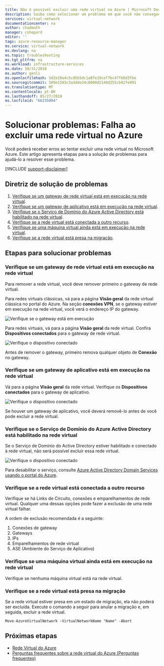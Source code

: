 ```yaml
---
title: Não é possível excluir uma rede virtual no Azure | Microsoft Docs
description: Saiba como solucionar um problema em que você não consegue excluir uma rede virtual no Azure.
services: virtual-network
documentationcenter: na
author: chadmath
manager: cshepard
editor: ''
tags: azure-resource-manager
ms.service: virtual-network
ms.devlang: na
ms.topic: troubleshooting
ms.tgt_pltfrm: na
ms.workload: infrastructure-services
ms.date: 10/31/2018
ms.author: genli
ms.openlocfilehash: 5d2e10a4c5cd5b5dc1a8fe19cef7bc47f68d3fbe
ms.sourcegitcommit: 509e1583c3a3dde34c8090d2149d255cb92fe991
ms.translationtype: MT
ms.contentlocale: pt-BR
ms.lasthandoff: 05/27/2019
ms.locfileid: "66235004"
---
```

# <a name="troubleshooting-failed-to-delete-a-virtual-network-in-azure"></a>Solucionar problemas: Falha ao excluir uma rede virtual no Azure

Você poderá receber erros ao tentar excluir uma rede virtual no Microsoft Azure. Este artigo apresenta etapas para a solução de problemas para ajudá-lo a resolver esse problema. 

[!INCLUDE [support-disclaimer](../../includes/support-disclaimer.md)]

## <a name="troubleshooting-guidance"></a>Diretriz de solução de problemas 

1. [Verifique se um gateway de rede virtual está em execução na rede virtual](#check-whether-a-virtual-network-gateway-is-running-in-the-virtual-network).
2. [Verifique se um gateway de aplicativo está em execução na rede virtual](#check-whether-an-application-gateway-is-running-in-the-virtual-network).
3. [Verifique se o Serviço de Domínio do Azure Active Directory está habilitado na rede virtual](#check-whether-azure-active-directory-domain-service-is-enabled-in-the-virtual-network).
4. [Verifique se a rede virtual está conectada a outro recurso](#check-whether-the-virtual-network-is-connected-to-other-resource).
5. [Verifique se uma máquina virtual ainda está em execução na rede virtual](#check-whether-a-virtual-machine-is-still-running-in-the-virtual-network).
6. [Verifique se a rede virtual está presa na migração](#check-whether-the-virtual-network-is-stuck-in-migration).

## <a name="troubleshooting-steps"></a>Etapas para solucionar problemas

### <a name="check-whether-a-virtual-network-gateway-is-running-in-the-virtual-network"></a>Verifique se um gateway de rede virtual está em execução na rede virtual

Para remover a rede virtual, você deve remover primeiro o gateway de rede virtual.

Para redes virtuais clássicas, vá para a página **Visão geral** da rede virtual clássica no portal do Azure. Na seção **conexões VPN**, se o gateway estiver em execução na rede virtual, você verá o endereço IP do gateway. 

![Verifique se o gateway está em execução](media/virtual-network-troubleshoot-cannot-delete-vnet/classic-gateway.png)

Para redes virtuais, vá para a página **Visão geral** da rede virtual. Confira **Dispositivos conectados** para o gateway de rede virtual.

![Verifique o dispositivo conectado](media/virtual-network-troubleshoot-cannot-delete-vnet/vnet-gateway.png)

Antes de remover o gateway, primeiro remova qualquer objeto de **Conexão** no gateway. 

### <a name="check-whether-an-application-gateway-is-running-in-the-virtual-network"></a>Verifique se um gateway de aplicativo está em execução na rede virtual

Vá para a página **Visão geral** da rede virtual. Verifique os **Dispositivos conectados** para o gateway de aplicativo.

![Verifique o dispositivo conectado](media/virtual-network-troubleshoot-cannot-delete-vnet/app-gateway.png)

Se houver um gateway de aplicativo, você deverá removê-lo antes de você pode excluir a rede virtual.

### <a name="check-whether-azure-active-directory-domain-service-is-enabled-in-the-virtual-network"></a>Verifique se o Serviço de Domínio do Azure Active Directory está habilitado na rede virtual

Se o Serviço de Domínio do Active Directory estiver habilitado e conectado à rede virtual, não será possível excluir essa rede virtual. 

![Verifique o dispositivo conectado](media/virtual-network-troubleshoot-cannot-delete-vnet/enable-domain-services.png)

Para desabilitar o serviço, consulte [Azure Active Directory Domain Services usando o portal do Azure](../active-directory-domain-services/delete-aadds.md).

### <a name="check-whether-the-virtual-network-is-connected-to-other-resource"></a>Verifique se a rede virtual está conectada a outro recurso

Verifique se há Links de Circuito, conexões e emparelhamentos de rede virtual. Qualquer uma dessas opções pode fazer a exclusão de uma rede virtual falhar. 

A ordem de exclusão recomendada é a seguinte:

1. Conexões de gateway
2. Gateways
3. IPs
4. Emparelhamentos de rede virtual
5. ASE (Ambiente do Serviço de Aplicativo)

### <a name="check-whether-a-virtual-machine-is-still-running-in-the-virtual-network"></a>Verifique se uma máquina virtual ainda está em execução na rede virtual

Verifique se nenhuma máquina virtual está na rede virtual.

### <a name="check-whether-the-virtual-network-is-stuck-in-migration"></a>Verifique se a rede virtual está presa na migração

Se a rede virtual estiver presa em um estado de migração, ela não poderá ser excluída. Execute o comando a seguir para anular a migração e, em seguida, excluir a rede virtual.

    Move-AzureVirtualNetwork -VirtualNetworkName "Name" -Abort

## <a name="next-steps"></a>Próximas etapas

- [Rede Virtual do Azure](virtual-networks-overview.md)
- [Perguntas frequentes sobre a rede virtual do Azure (Perguntas frequentes)](virtual-networks-faq.md)
